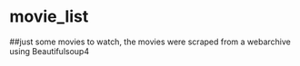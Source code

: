 # movie_list

##just some movies to watch, the movies were scraped from a webarchive using Beautifulsoup4
